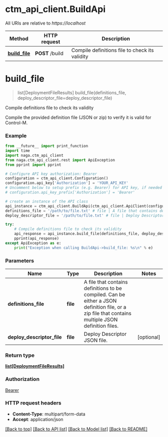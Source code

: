# ctm_api_client.BuildApi

All URIs are relative to *https://localhost*

Method | HTTP request | Description
------------- | ------------- | -------------
[**build_file**](BuildApi.md#build_file) | **POST** /build | Compile definitions file to check its validity


# **build_file**
> list[DeploymentFileResults] build_file(definitions_file, deploy_descriptor_file=deploy_descriptor_file)

Compile definitions file to check its validity

Compile the provided definition file (JSON or zip) to verify it is valid for Control-M.

### Example
```python
from __future__ import print_function
import time
import naga.ctm_api_client
from naga.ctm_api_client.rest import ApiException
from pprint import pprint

# Configure API key authorization: Bearer
configuration = ctm_api_client.Configuration()
configuration.api_key['Authorization'] = 'YOUR_API_KEY'
# Uncomment below to setup prefix (e.g. Bearer) for API key, if needed
# configuration.api_key_prefix['Authorization'] = 'Bearer'

# create an instance of the API class
api_instance = ctm_api_client.BuildApi(ctm_api_client.ApiClient(configuration))
definitions_file = '/path/to/file.txt' # file | A file that contains definitions to be compiled. Can be either a JSON definition file, or a zip file that contains multiple JSON definition files.
deploy_descriptor_file = '/path/to/file.txt' # file | Deploy Descriptor JSON file. (optional)

try:
    # Compile definitions file to check its validity
    api_response = api_instance.build_file(definitions_file, deploy_descriptor_file=deploy_descriptor_file)
    pprint(api_response)
except ApiException as e:
    print("Exception when calling BuildApi->build_file: %s\n" % e)
```

### Parameters

Name | Type | Description  | Notes
------------- | ------------- | ------------- | -------------
 **definitions_file** | **file**| A file that contains definitions to be compiled. Can be either a JSON definition file, or a zip file that contains multiple JSON definition files. | 
 **deploy_descriptor_file** | **file**| Deploy Descriptor JSON file. | [optional] 

### Return type

[**list[DeploymentFileResults]**](DeploymentFileResults.md)

### Authorization

[Bearer](../README.md#Bearer)

### HTTP request headers

 - **Content-Type**: multipart/form-data
 - **Accept**: application/json

[[Back to top]](#) [[Back to API list]](../README.md#documentation-for-api-endpoints) [[Back to Model list]](../README.md#documentation-for-models) [[Back to README]](../README.md)

